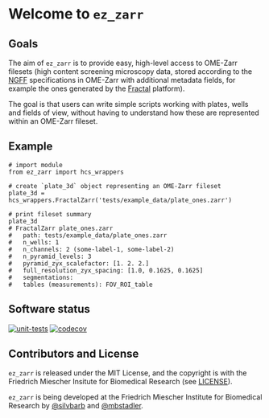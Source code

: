 # Welcome to `ez_zarr`

## Goals
The aim of `ez_zarr` is to provide easy, high-level access
to OME-Zarr filesets (high content screening microscopy data, stored
according to the [NGFF](https://ngff.openmicroscopy.org/latest/)
specifications in OME-Zarr with additional metadata fields, for
example the ones generated by the [Fractal](https://fractal-analytics-platform.github.io/fractal-tasks-core/) platform).

The goal is that users can write simple scripts working with plates,
wells and fields of view, without having to understand how these
are represented within an OME-Zarr fileset.

## Example
```
# import module
from ez_zarr import hcs_wrappers

# create `plate_3d` object representing an OME-Zarr fileset
plate_3d = hcs_wrappers.FractalZarr('tests/example_data/plate_ones.zarr')

# print fileset summary
plate_3d
# FractalZarr plate_ones.zarr
#   path: tests/example_data/plate_ones.zarr
#   n_wells: 1
#   n_channels: 2 (some-label-1, some-label-2)
#   n_pyramid_levels: 3
#   pyramid_zyx_scalefactor: [1. 2. 2.]
#   full_resolution_zyx_spacing: [1.0, 0.1625, 0.1625]
#   segmentations: 
#   tables (measurements): FOV_ROI_table
```

## Software status
[![unit-tests](https://github.com/fmi-basel/gbioinfo-ez_zarr/actions/workflows/test_and_deploy.yaml/badge.svg)](https://github.com/fmi-basel/gbioinfo-ez_zarr/actions/workflows/test_and_deploy.yaml)
[![codecov](https://codecov.io/gh/fmi-basel/gbioinfo-ez_zarr/graph/badge.svg?token=GEBLX8ENJ1)](https://codecov.io/gh/fmi-basel/gbioinfo-ez_zarr)

## Contributors and License
`ez_zarr` is released under the MIT License, and the copyright
is with the Friedrich Miescher Insitute for Biomedical Research
(see [LICENSE](https://github.com/fmi-basel/gbioinfo-ez_zarr/blob/main/LICENSE)).

`ez_zarr` is being developed at the Friedrich Miescher Institute for
Biomedical Research by [@silvbarb](https://github.com/silvbarb) and [@mbstadler](https://github.com/mbstadler).